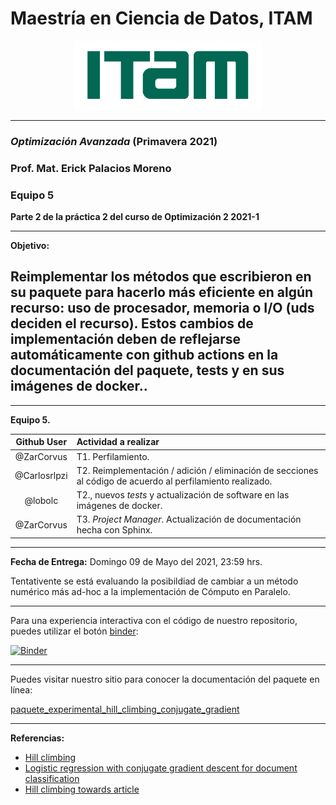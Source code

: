 # Maestría en Ciencia de Datos, ITAM

<p align = "center">
    <img src="images/logo_itam.png" width="300" height="110" />

-------

### *Optimización Avanzada* (Primavera 2021)

### Prof. Mat. Erick Palacios Moreno

### Equipo 5

**Parte 2 de la práctica 2 del curso de Optimización 2 2021-1**

_______

**Objetivo:**
## Reimplementar los métodos que escribieron en su paquete para hacerlo más eficiente en algún recurso: uso de procesador, memoria o I/O (uds deciden el recurso). Estos cambios de implementación deben de reflejarse automáticamente con github actions en la documentación del paquete, tests y en sus imágenes de docker..
_______

**Equipo 5.**


| Github User | Actividad a realizar |
|:---:|:---|
| @ZarCorvus | T1. Perfilamiento. |
| @Carlosrlpzi | T2. Reimplementación / adición / eliminación de secciones al código de acuerdo al perfilamiento realizado. |
| @lobolc | T2., nuevos _tests_ y actualización de software en las imágenes de docker. |
| @ZarCorvus | T3. _Project Manager_. Actualización de documentación hecha con Sphinx. |

_______

**Fecha de Entrega:** Domingo 09 de Mayo del 2021, 23:59 hrs. 


Tentativente se está evaluando la posibildiad de cambiar a un método numérico más ad-hoc a la implementación de Cómputo en Paralelo.

______

Para una experiencia interactiva con el código de nuestro repositorio, puedes utilizar el botón [binder](https://mybinder.org/):

[![Binder](https://mybinder.org/badge_logo.svg)]()

______

Puedes visitar nuestro sitio para conocer la documentación del paquete en línea:

[paquete_experimental_hill_climbing_conjugate_gradient](https://optimizacion-2-2021-1-gh-classroom.github.io/practica-2-segunda-parte-jlrzarcor/)

______
**Referencias:**
* [Hill climbing](https://en.wikipedia.org/wiki/Hill_climbing)
* [Logistic regression with conjugate gradient descent for document classification](https://krex.k-state.edu/dspace/handle/2097/32658)
* [Hill climbing towards article](https://towardsdatascience.com/how-to-implement-the-hill-climbing-algorithm-in-python-1c65c29469de)

